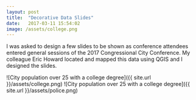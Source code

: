 ```yaml
---
layout: post
title:  "Decorative Data Slides"
date:   2017-03-11 15:54:02
image: /assets/college.png
---
```


I was asked to design a few slides to be shown as conference attendees entered general sessions of the 2017 Congressional City Conference. My colleague Eric Howard located and mapped this data using QGIS and I designed the slides.


![City population over 25 with a college degree]({{ site.url }}/assets/college.png)
![City population over 25 with a college degree]({{ site.url }}/assets/police.png)

